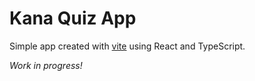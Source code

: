 # Kana Quiz App

Simple app created with [vite](https://vitejs.dev/guide/) using React and TypeScript.

_Work in progress!_
